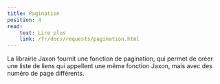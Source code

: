 ```yaml
---
title: Pagination
position: 4
read:
    text: Lire plus
    link: /fr/docs/requests/pagination.html
---
```


La librairie Jaxon fournit une fonction de pagination, qui permet de créer une liste de liens qui appellent une même fonction Jaxon, mais avec des numéro de page différents.
